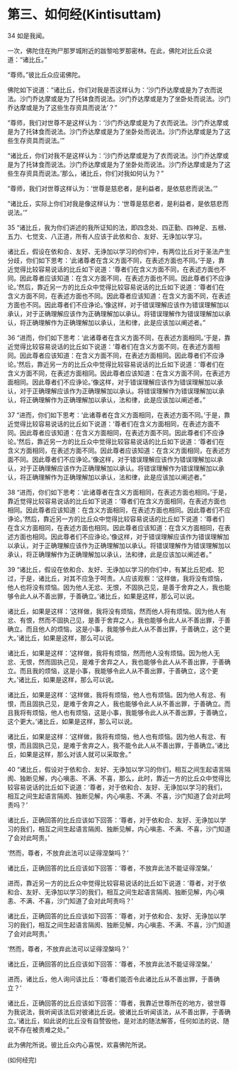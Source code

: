 # 第三、如何经(Kintisuttam)

34 如是我闻。

一次，佛陀住在拘尸那罗城附近的跋黎哈罗那密林。在此，佛陀对比丘众说道：“诸比丘。”

“尊师。”彼比丘众应诺佛陀。

佛陀如下说道：“诸比丘，你们对我是否这样认为：‘沙门乔达摩或是为了衣而说法。沙门乔达摩或是为了托钵食而说法。沙门乔达摩或是为了坐卧处而说法。沙门乔达摩或是为了这些生存资具而说法’？”

“尊师，我们对世尊不是这样认为：‘沙门乔达摩或是为了衣而说法。沙门乔达摩或是为了托钵食而说法。沙门乔达摩或是为了坐卧处而说法。沙门乔达摩或是为了这些生存资具而说法。’”

“诸比丘，你们对我不是这样认为：‘沙门乔达摩或是为了衣而说法。沙门乔达摩或是为了托钵食而说法。沙门乔达摩或是为了坐卧处而说法。沙门乔达摩或是为了这些生存资具而说法。’那么，诸比丘，你们对我如何认为？”

“尊师，我们对世尊这样认为：‘世尊是慈悲者，是利益者，是依慈悲而说法。’”

“诸比丘，实际上你们对我是像这样认为：‘世尊是慈悲者，是利益者，是依慈悲而说法。’”

35 “诸比丘，我为你们讲述的我所证知的法，即四念处、四正勤、四神足、五根、五力、七觉支、八正道，所有人应该于此依和合、友好、无诤加以学习。

诸比丘，假设在依和合、友好、无诤加以学习的你们中，有两位比丘对于圣法产生分歧，你们如下思考：‘此诸尊者在含义方面不同，在表述方面也不同。’于是，靠近觉得比较容易说话的比丘如下说道：‘尊者们在含义方面不同，在表述方面也不同。因此尊者应该知道：在含义方面不同，在表述方面也不同。因此尊者们不应诤论。’然后，靠近另一方的比丘众中觉得比较容易说话的比丘如下说道：‘尊者们在含义方面不同，在表述方面也不同。因此尊者应该知道：在含义方面不同，在表述方面也不同。因此尊者们不应诤论。’像这样，对于错误理解应该作为错误理解加以承认，对于正确理解应该作为正确理解加以承认。将错误理解作为错误理解加以承认，将正确理解作为正确理解加以承认，法和律，此是应该加以阐述者。”

36 “进而，你们如下思考：‘此诸尊者在含义方面不同，在表述方面相同。’于是，靠近觉得比较容易说话的比丘如下说道：‘尊者们在含义方面不同，在表述方面相同。因此尊者应该知道：在含义方面不同，在表述方面相同。因此尊者们不应诤论。’然后，靠近另一方的比丘众中觉得比较容易说话的比丘如下说道：‘尊者们在含义方面不同，在表述方面相同。因此尊者应该知道：在含义方面不同，在表述方面相同。因此尊者们不应诤论。’像这样，对于错误理解应该作为错误理解加以承认，对于正确理解应该作为正确理解加以承认。将错误理解作为错误理解加以承认，将正确理解作为正确理解加以承认，法和律，此是应该加以阐述者。”

37 “进而，你们如下思考：‘此诸尊者在含义方面相同，在表述方面不同。’于是，靠近觉得比较容易说话的比丘如下说道：‘尊者们在含义方面相同，在表述方面不同。因此尊者应该知道：在含义方面相同，在表述方面不同。因此尊者们不应诤论。’然后，靠近另一方的比丘众中觉得比较容易说话的比丘如下说道：‘尊者们在含义方面相同，在表述方面不同。因此尊者应该知道：在含义方面相同，在表述方面不同。因此尊者们不应诤论。’像这样，对于错误理解应该作为错误理解加以承认，对于正确理解应该作为正确理解加以承认。将错误理解作为错误理解加以承认，将正确理解作为正确理解加以承认，法和律，此是应该加以阐述者。”

38 “进而，你们如下思考：‘此诸尊者在含义方面相同，在表述方面也相同。’于是，靠近觉得比较容易说话的比丘如下说道：‘尊者们在含义方面相同，在表述方面也相同。因此尊者应该知道：在含义方面相同，在表述方面也相同。因此尊者们不应诤论。’然后，靠近另一方的比丘众中觉得比较容易说话的比丘如下说道：‘尊者们在含义方面相同，在表述方面也相同。因此尊者应该知道：在含义方面相同，在表述方面也相同。因此尊者们不应诤论。’像这样，对于错误理解应该作为错误理解加以承认，对于正确理解应该作为正确理解加以承认。将错误理解作为错误理解加以承认，将正确理解作为正确理解加以承认，法和律，此是应该加以阐述者。”

39 “诸比丘，假设在依和合、友好、无诤加以学习的你们中，有某比丘犯戒、犯过，于是，诸比丘，对其不应急于呵责。人应该观察：‘这样做，我将没有烦恼，他人也将没有烦恼。因为他人无忿、无恨，不固执己见，是善于舍弃之人，我也能够令此人从不善出罪，于善确立。’诸比丘，如果是这样，那么可以说。

诸比丘，如果是这样：‘这样做，我将没有烦恼，然而他人将有烦恼。因为他人有忿、有恨，然而不固执己见，是善于舍弃之人，我也能够令此人从不善出罪，于善确立。而且他人的烦恼，这是小事，我能够令此人从不善出罪，于善确立，这个更大。’诸比丘，如果是这样，那么可以说。

诸比丘，如果是这样：‘这样做，我将有烦恼，然而他人没有烦恼。因为他人无忿、无恨，然而固执己见，是难于舍弃之人，我也能够令此人从不善出罪，于善确立。而且我的烦恼，这是小事，我能够令此人从不善出罪，于善确立，这个更大。’诸比丘，如果是这样，那么可以说。

诸比丘，如果是这样：‘这样做，我将有烦恼，他人也有烦恼。因为他人有忿、有恨，而且固执己见，是难于舍弃之人，我也能够令此人从不善出罪，于善确立。而且我将有烦恼，他人也有烦恼，这是小事，我能够令此人从不善出罪，于善确立，这个更大。’诸比丘，如果是这样，那么可以说。

诸比丘，如果是这样：‘这样做，我将有烦恼，他人也有烦恼。因为他人有忿、有恨，而且固执己见，是难于舍弃之人，我不能令此人从不善出罪，于善确立。’诸比丘，如果是这样，那么对该人就可以采取舍。”

40 “诸比丘，假设对于依和合、友好、无诤加以学习的你们，相互之间生起语言隔阂、独断见解，内心嗔恚、不满、不喜，那么，此时，靠近一方的比丘众中觉得比较容易说话的比丘如下说道：‘尊者，对于依和合、友好、无诤加以学习的我们，相互之间生起语言隔阂、独断见解，内心嗔恚、不满、不喜，沙门知道了会对此呵责吗？’

诸比丘，正确回答的比丘应该如下回答：‘尊者，对于依和合、友好、无诤加以学习的我们，相互之间生起语言隔阂、独断见解，内心嗔恚、不满、不喜，沙门知道了会对此呵责。’

‘然而，尊者，不放弃此法可以证得涅槃吗？’

诸比丘，正确回答的比丘应该如下回答：‘尊者，不放弃此法不能证得涅槃。’

进而，靠近另一方的比丘众中觉得比较容易说话的比丘如下说道：‘尊者，对于依和合、友好、无诤加以学习的我们，相互之间生起语言隔阂、独断见解，内心嗔恚、不满、不喜，沙门知道了会对此呵责吗？’

诸比丘，正确回答的比丘应该如下回答：‘尊者，对于依和合、友好、无诤加以学习的我们，相互之间生起语言隔阂、独断见解，内心嗔恚、不满、不喜，沙门知道了会对此呵责。’

‘然而，尊者，不放弃此法可以证得涅槃吗？’

诸比丘，正确回答的比丘应该如下回答：‘尊者，不放弃此法不能证得涅槃。’

进而，诸比丘，他人询问该比丘：‘尊者们能否令此诸比丘从不善出罪，于善确立？’

诸比丘，正确回答的比丘应该如下回答：‘尊者，我靠近世尊所在的地方，彼世尊为我说法，我听闻该法后对彼诸比丘说。彼诸比丘听闻该法，从不善出罪，于善确立。’诸比丘，如此说的比丘没有自赞毁他，是对法的随法解答，任何如法的说、随说不存在被责难之处。”

此为佛陀所说。彼比丘众内心喜悦，欢喜佛陀所说。

(如何经完)
